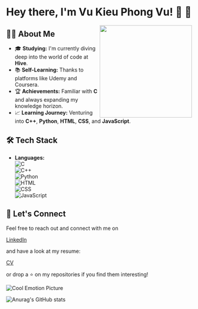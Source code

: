 # Hey there, I'm Vu Kieu Phong Vu! :wave: :rocket:

<img align="right" src="https://ibb.co/pLczBFZ" width="250">

## :man_student: About Me

- 🎓 **Studying:** I'm currently diving deep into the world of code at **Hive**.
- :books: **Self-Learning:** Thanks to platforms like Udemy and Coursera.
- :trophy: **Achievements:** Familiar with **C** and always expanding my knowledge horizon.
- :chart_with_upwards_trend: **Learning Journey:** Venturing into **C++**, **Python**, **HTML**, **CSS**, and **JavaScript**.

## :hammer_and_wrench: Tech Stack

- **Languages:**  
  ![C](![image](https://github.com/kieubo90/kieubo90/assets/88286643/6ade4b93-99f0-433b-a8ea-abcd9a68f82e))  
  ![C++](![image](https://github.com/kieubo90/kieubo90/assets/88286643/ef144f05-5dab-493c-b4d6-9c5d54c1cb5a))  
  ![Python](ICON_URL_FOR_PYTHON)  
  ![HTML](ICON_URL_FOR_HTML)  
  ![CSS](ICON_URL_FOR_CSS)  
  ![JavaScript](ICON_URL_FOR_JAVASCRIPT)  

## :handshake: Let's Connect

Feel free to reach out and connect with me on 

[LinkedIn](https://www.linkedin.com/in/vu-kieu-phong-vu-58b623141/)

and have a look at my resume:

[CV](https://drive.google.com/file/d/1lx5XG5jWTW0jADvtnTnfcjpIcMfo7qC8/view?usp=drive_link)

or drop a :star: on my repositories if you find them interesting!

![Cool Emotion Picture](EMOTION_PICTURE_URL)


![Anurag's GitHub stats](https://github-readme-stats.vercel.app/api?username=kieubo90&theme=calm_pink_icons=true)
